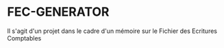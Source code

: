 # FEC-GENERATOR
Il s'agit d'un projet dans le cadre d'un mémoire sur le Fichier des Ecritures Comptables
